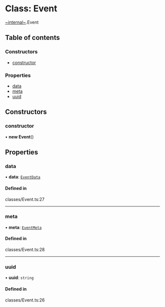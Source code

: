 # Class: Event

[~internal~](../wiki/~internal~).Event

## Table of contents

### Constructors

- [constructor](../wiki/~internal~.Event#constructor)

### Properties

- [data](../wiki/~internal~.Event#data)
- [meta](../wiki/~internal~.Event#meta)
- [uuid](../wiki/~internal~.Event#uuid)

## Constructors

### constructor

• **new Event**()

## Properties

### data

• **data**: [`EventData`](../wiki/~internal~.EventData)

#### Defined in

classes/Event.ts:27

___

### meta

• **meta**: [`EventMeta`](../wiki/~internal~.EventMeta)

#### Defined in

classes/Event.ts:28

___

### uuid

• **uuid**: `string`

#### Defined in

classes/Event.ts:26
